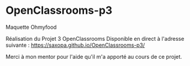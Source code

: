 # OpenClassrooms-p3
Maquette Ohmyfood

Réalisation du Projet 3 OpenClassrooms 
Disponible en direct à l'adresse suivante :
https://saxopa.github.io/OpenClassrooms-p3/

Merci à mon mentor pour l'aide qu'il m'a apporté au cours de ce projet.